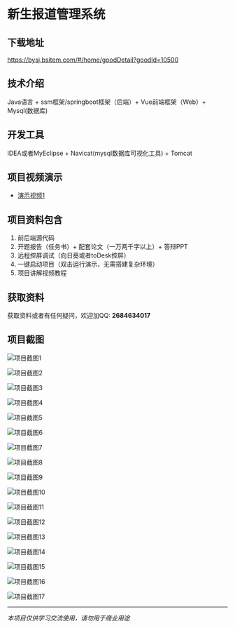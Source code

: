 # 新生报道管理系统

## 下载地址
https://bysj.bsitem.com/#/home/goodDetail?goodId=10500

## 技术介绍
Java语言 + ssm框架/springboot框架（后端）+ Vue前端框架（Web）+ Mysql(数据库)

## 开发工具
IDEA或者MyEclipse + Navicat(mysql数据库可视化工具) + Tomcat

## 项目视频演示
- [演示视频1](https://graduation-images.oss-cn-beijing.aliyuncs.com/videos/828%E5%A5%97ssm%E5%BD%95%E5%83%8F/10500_ssm344%E6%96%B0%E7%94%9F%E6%8A%A5%E9%81%93%E7%AE%A1%E7%90%86%E7%B3%BB%E7%BB%9FJava%E5%BD%95%E5%83%8F.mp4)

## 项目资料包含
1. 前后端源代码
2. 开题报告（任务书）+ 配套论文（一万两千字以上）+ 答辩PPT
3. 远程控屏调试（向日葵或者toDesk控屏）
4. 一键启动项目（双击运行演示，无需搭建复杂环境）
5. 项目讲解视频教程

## 获取资料
获取资料或者有任何疑问，欢迎加QQ: **2684634017**

## 项目截图
![项目截图1](https://graduation-images.oss-cn-beijing.aliyuncs.com/图片/10500/毕设论坛项目主图.jpg)

![项目截图2](https://graduation-images.oss-cn-beijing.aliyuncs.com/图片/10500/1.png)

![项目截图3](https://graduation-images.oss-cn-beijing.aliyuncs.com/图片/10500/2.png)

![项目截图4](https://graduation-images.oss-cn-beijing.aliyuncs.com/图片/10500/3.png)

![项目截图5](https://graduation-images.oss-cn-beijing.aliyuncs.com/图片/10500/4.png)

![项目截图6](https://graduation-images.oss-cn-beijing.aliyuncs.com/图片/10500/5.png)

![项目截图7](https://graduation-images.oss-cn-beijing.aliyuncs.com/图片/10500/6.png)

![项目截图8](https://graduation-images.oss-cn-beijing.aliyuncs.com/图片/10500/7.png)

![项目截图9](https://graduation-images.oss-cn-beijing.aliyuncs.com/图片/10500/8.png)

![项目截图10](https://graduation-images.oss-cn-beijing.aliyuncs.com/图片/10500/9.png)

![项目截图11](https://graduation-images.oss-cn-beijing.aliyuncs.com/图片/10500/10.png)

![项目截图12](https://graduation-images.oss-cn-beijing.aliyuncs.com/图片/10500/11.png)

![项目截图13](https://graduation-images.oss-cn-beijing.aliyuncs.com/图片/10500/12.png)

![项目截图14](https://graduation-images.oss-cn-beijing.aliyuncs.com/图片/10500/13.png)

![项目截图15](https://graduation-images.oss-cn-beijing.aliyuncs.com/图片/10500/14.png)

![项目截图16](https://graduation-images.oss-cn-beijing.aliyuncs.com/图片/10500/15.png)

![项目截图17](https://graduation-images.oss-cn-beijing.aliyuncs.com/图片/10500/16.png)

---
*本项目仅供学习交流使用，请勿用于商业用途*
